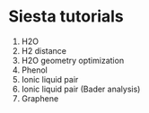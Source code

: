 # Siesta tutorials

 1. H2O
 2. H2 distance
 3. H2O geometry optimization
 4. Phenol
 5. Ionic liquid pair
 6. Ionic liquid pair (Bader analysis)
 7. Graphene
